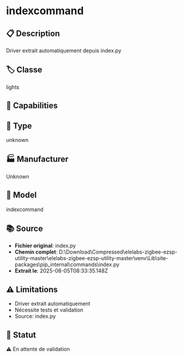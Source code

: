 # indexcommand

## 📋 Description
Driver extrait automatiquement depuis index.py

## 🏷️ Classe
lights

## 🔧 Capabilities


## 📡 Type
unknown

## 🏭 Manufacturer
Unknown

## 📱 Model
indexcommand

## 📚 Source
- **Fichier original**: index.py
- **Chemin complet**: D:\Download\Compressed\elelabs-zigbee-ezsp-utility-master\elelabs-zigbee-ezsp-utility-master\venv\Lib\site-packages\pip\_internal\commands\index.py
- **Extrait le**: 2025-08-05T08:33:35.148Z

## ⚠️ Limitations
- Driver extrait automatiquement
- Nécessite tests et validation
- Source: index.py

## 🚀 Statut
⚠️ En attente de validation
